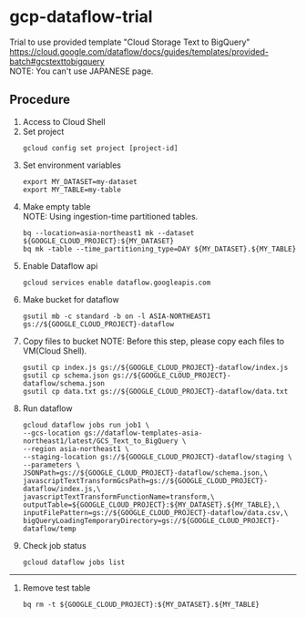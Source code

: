# gcp-dataflow-trial
Trial to use provided template "Cloud Storage Text to BigQuery"  
https://cloud.google.com/dataflow/docs/guides/templates/provided-batch#gcstexttobigquery  
NOTE: You can't use JAPANESE page.

## Procedure
1. Access to Cloud Shell
1. Set project
    ```
    gcloud config set project [project-id]
    ```
1. Set environment variables
    ```
    export MY_DATASET=my-dataset
    export MY_TABLE=my-table
    ```
1. Make empty table  
NOTE: Using ingestion-time partitioned tables.
    ```
    bq --location=asia-northeast1 mk --dataset ${GOOGLE_CLOUD_PROJECT}:${MY_DATASET}
    bq mk -table --time_partitioning_type=DAY ${MY_DATASET}.${MY_TABLE}
    ```
1. Enable Dataflow api
    ```
    gcloud services enable dataflow.googleapis.com
    ```
1. Make bucket for dataflow
    ```
    gsutil mb -c standard -b on -l ASIA-NORTHEAST1 gs://${GOOGLE_CLOUD_PROJECT}-dataflow
    ```
1. Copy files to bucket
NOTE: Before this step, please copy each files to VM(Cloud Shell).
    ```
    gsutil cp index.js gs://${GOOGLE_CLOUD_PROJECT}-dataflow/index.js
    gsutil cp schema.json gs://${GOOGLE_CLOUD_PROJECT}-dataflow/schema.json
    gsutil cp data.txt gs://${GOOGLE_CLOUD_PROJECT}-dataflow/data.txt
    ```
1. Run dataflow
    ```
    gcloud dataflow jobs run job1 \
    --gcs-location gs://dataflow-templates-asia-northeast1/latest/GCS_Text_to_BigQuery \
    --region asia-northeast1 \
    --staging-location gs://${GOOGLE_CLOUD_PROJECT}-dataflow/staging \
    --parameters \
    JSONPath=gs://${GOOGLE_CLOUD_PROJECT}-dataflow/schema.json,\
    javascriptTextTransformGcsPath=gs://${GOOGLE_CLOUD_PROJECT}-dataflow/index.js,\
    javascriptTextTransformFunctionName=transform,\
    outputTable=${GOOGLE_CLOUD_PROJECT}:${MY_DATASET}.${MY_TABLE},\
    inputFilePattern=gs://${GOOGLE_CLOUD_PROJECT}-dataflow/data.csv,\
    bigQueryLoadingTemporaryDirectory=gs://${GOOGLE_CLOUD_PROJECT}-dataflow/temp
    ```
1. Check job status
    ```
    gcloud dataflow jobs list
    ```
---
1. Remove test table
    ```
    bq rm -t ${GOOGLE_CLOUD_PROJECT}:${MY_DATASET}.${MY_TABLE}
    ```
